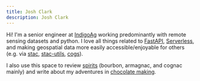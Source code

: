 ```yaml
---
title: Josh Clark
description: Josh Clark
---
```


Hi! I'm a senior engineer at [IndigoAg](https://www.indigoag.com/) working predominantly with remote sensing datasets and python. I love all things related to [FastAPI](https://fastapi.tiangolo.com/), [Serverless](https://www.serverless.com/), and making geospatial data more easily accessible/enjoyable for others (e.g. via [stac](https://stacspec.org/), [stac-utils](https://github.com/stac-utils), [cogs](https://www.cogeo.org/)).

I also use this space to review [spirits](/spirits.html) (bourbon, armagnac, and cognac mainly) and write about my adventures in [chocolate making](/chocolate.html).